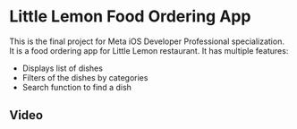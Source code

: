 # Little Lemon Food Ordering App

This is the final project for Meta iOS Developer Professional specialization.
It is a food ordering app for Little Lemon restaurant. 
It has multiple features:
* Displays list of dishes
* Filters of the dishes by categories
* Search function to find a dish

## Video
